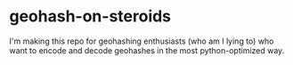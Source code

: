 # geohash-on-steroids
I'm making this repo for geohashing enthusiasts (who am I lying to) who want to encode and decode geohashes in the most python-optimized way.
